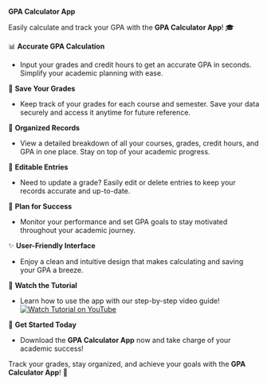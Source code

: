 **GPA Calculator App**

Easily calculate and track your GPA with the **GPA Calculator App**! 🎓

📊 **Accurate GPA Calculation**  
- Input your grades and credit hours to get an accurate GPA in seconds. Simplify your academic planning with ease.

💾 **Save Your Grades**  
- Keep track of your grades for each course and semester. Save your data securely and access it anytime for future reference.

📂 **Organized Records**  
- View a detailed breakdown of all your courses, grades, credit hours, and GPA in one place. Stay on top of your academic progress.

📝 **Editable Entries**  
- Need to update a grade? Easily edit or delete entries to keep your records accurate and up-to-date.

🎯 **Plan for Success**  
- Monitor your performance and set GPA goals to stay motivated throughout your academic journey.

✨ **User-Friendly Interface**  
- Enjoy a clean and intuitive design that makes calculating and saving your GPA a breeze.

🎥 **Watch the Tutorial**  
- Learn how to use the app with our step-by-step video guide!  
  [![Watch Tutorial on YouTube](https://img.youtube.com/vi/VIDEO_ID/0.jpg)](https://youtu.be/2moPeaxK4os)  

🚀 **Get Started Today**  
- Download the **GPA Calculator App** now and take charge of your academic success!

Track your grades, stay organized, and achieve your goals with the **GPA Calculator App**! 🌟
